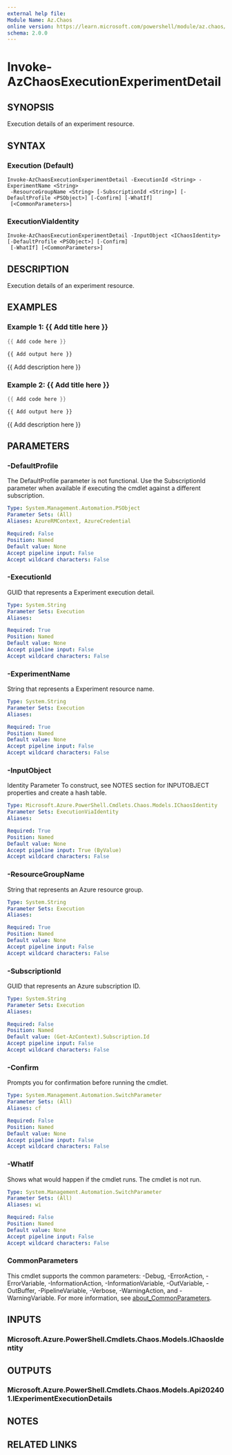 ```yaml
---
external help file:
Module Name: Az.Chaos
online version: https://learn.microsoft.com/powershell/module/az.chaos/invoke-azchaosexecutionexperimentdetail
schema: 2.0.0
---
```


# Invoke-AzChaosExecutionExperimentDetail

## SYNOPSIS
Execution details of an experiment resource.

## SYNTAX

### Execution (Default)
```
Invoke-AzChaosExecutionExperimentDetail -ExecutionId <String> -ExperimentName <String>
 -ResourceGroupName <String> [-SubscriptionId <String>] [-DefaultProfile <PSObject>] [-Confirm] [-WhatIf]
 [<CommonParameters>]
```

### ExecutionViaIdentity
```
Invoke-AzChaosExecutionExperimentDetail -InputObject <IChaosIdentity> [-DefaultProfile <PSObject>] [-Confirm]
 [-WhatIf] [<CommonParameters>]
```

## DESCRIPTION
Execution details of an experiment resource.

## EXAMPLES

### Example 1: {{ Add title here }}
```powershell
{{ Add code here }}
```

```output
{{ Add output here }}
```

{{ Add description here }}

### Example 2: {{ Add title here }}
```powershell
{{ Add code here }}
```

```output
{{ Add output here }}
```

{{ Add description here }}

## PARAMETERS

### -DefaultProfile
The DefaultProfile parameter is not functional.
Use the SubscriptionId parameter when available if executing the cmdlet against a different subscription.

```yaml
Type: System.Management.Automation.PSObject
Parameter Sets: (All)
Aliases: AzureRMContext, AzureCredential

Required: False
Position: Named
Default value: None
Accept pipeline input: False
Accept wildcard characters: False
```

### -ExecutionId
GUID that represents a Experiment execution detail.

```yaml
Type: System.String
Parameter Sets: Execution
Aliases:

Required: True
Position: Named
Default value: None
Accept pipeline input: False
Accept wildcard characters: False
```

### -ExperimentName
String that represents a Experiment resource name.

```yaml
Type: System.String
Parameter Sets: Execution
Aliases:

Required: True
Position: Named
Default value: None
Accept pipeline input: False
Accept wildcard characters: False
```

### -InputObject
Identity Parameter
To construct, see NOTES section for INPUTOBJECT properties and create a hash table.

```yaml
Type: Microsoft.Azure.PowerShell.Cmdlets.Chaos.Models.IChaosIdentity
Parameter Sets: ExecutionViaIdentity
Aliases:

Required: True
Position: Named
Default value: None
Accept pipeline input: True (ByValue)
Accept wildcard characters: False
```

### -ResourceGroupName
String that represents an Azure resource group.

```yaml
Type: System.String
Parameter Sets: Execution
Aliases:

Required: True
Position: Named
Default value: None
Accept pipeline input: False
Accept wildcard characters: False
```

### -SubscriptionId
GUID that represents an Azure subscription ID.

```yaml
Type: System.String
Parameter Sets: Execution
Aliases:

Required: False
Position: Named
Default value: (Get-AzContext).Subscription.Id
Accept pipeline input: False
Accept wildcard characters: False
```

### -Confirm
Prompts you for confirmation before running the cmdlet.

```yaml
Type: System.Management.Automation.SwitchParameter
Parameter Sets: (All)
Aliases: cf

Required: False
Position: Named
Default value: None
Accept pipeline input: False
Accept wildcard characters: False
```

### -WhatIf
Shows what would happen if the cmdlet runs.
The cmdlet is not run.

```yaml
Type: System.Management.Automation.SwitchParameter
Parameter Sets: (All)
Aliases: wi

Required: False
Position: Named
Default value: None
Accept pipeline input: False
Accept wildcard characters: False
```

### CommonParameters
This cmdlet supports the common parameters: -Debug, -ErrorAction, -ErrorVariable, -InformationAction, -InformationVariable, -OutVariable, -OutBuffer, -PipelineVariable, -Verbose, -WarningAction, and -WarningVariable. For more information, see [about_CommonParameters](http://go.microsoft.com/fwlink/?LinkID=113216).

## INPUTS

### Microsoft.Azure.PowerShell.Cmdlets.Chaos.Models.IChaosIdentity

## OUTPUTS

### Microsoft.Azure.PowerShell.Cmdlets.Chaos.Models.Api202401.IExperimentExecutionDetails

## NOTES

## RELATED LINKS

